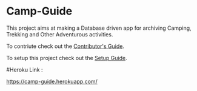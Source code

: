 # Camp-Guide

This project aims at making a Database driven app for archiving Camping, Trekking and Other Adventurous activities.

To contriute check out the [Contributor's Guide][COGG].

[COGG]: /contribution-guide.md

To setup this project check out the [Setup Guide][I].

[I]: /setup-guide.md

 #Heroku Link :

 https://camp-guide.herokuapp.com/
